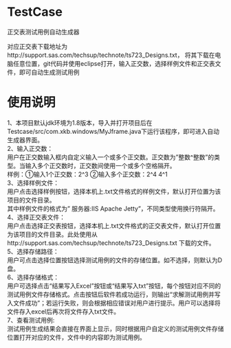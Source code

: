 # TestCase
正交表测试用例自动生成器

对应正交表下载地址为http://support.sas.com/techsup/technote/ts723_Designs.txt，
将其下载在电脑任意位置，git代码并使用eclipse打开，输入正交数，选择样例文件和正交表文件，即可自动生成测试用例

# 使用说明
1、本项目默认jdk环境为1.8版本，导入并打开项目后在Testcase/src/com.xkb.windows/MyJframe.java下运行该程序，即可进入自动生成器界面。  
2、输入正交数：  
	用户在正交数输入框内自定义输入一个或多个正交数。正交数为”整数^整数”的类型。当输入多个正交数时，正交数间使用一个或多个空格隔开。  
	样例：①输入1个正交数：2^3   ②输入多个正交数：2^4 4^1  
3、选择样例文件：  
  用户点击选择样例按钮，选择本机上.txt文件格式的样例文件，默认打开位置为该项目的文件目录。  
  其中样例文件的格式为” 服务器:IIS Apache Jetty”，不同类型使用换行符隔开。  
4、选择正交表文件：  
  用户点击选择正交表按钮，选择本机上.txt文件格式的正交表文件，默认打开位置为该项目的文件目录。此处使用从http://support.sas.com/techsup/technote/ts723_Designs.txt 下载的文件。  
5、选择存储路径：  
  用户可点击选择位置按钮选择测试用例的文件的存储位置。如不选择，则默认为D盘。  
6、选择存储格式：  
  用户可选择点击“结果写入Excel”按钮或“结果写入txt”按钮，每个按钮对应不同的测试用例文件存储格式。点击按钮后软件若成功运行，则输出“求解测试用例并写入文件成功”；若运行失败，则会根据相应错误对用户进行提示。用户可以选择将文件存入excel后再次将文件存入txt文件。  
7、查看测试用例:  
  测试用例生成结果会直接在界面上显示，同时根据用户自定义的测试用例文件存储位置打开对应的文件，文件中的内容即为测试用例。  
